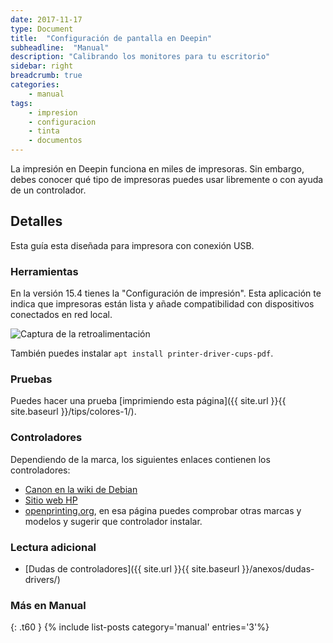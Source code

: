 ```yaml
---
date: 2017-11-17
type: Document
title:  "Configuración de pantalla en Deepin"
subheadline:  "Manual"
description: "Calibrando los monitores para tu escritorio"
sidebar: right
breadcrumb: true
categories:
    - manual
tags:
    - impresion
    - configuracion
    - tinta
    - documentos
---
```


La impresión en Deepin funciona en miles de impresoras. Sin embargo, debes conocer qué tipo de impresoras puedes usar libremente o con ayuda de un controlador.

## Detalles

Esta guía esta diseñada para impresora con conexión USB.

### Herramientas
En la versión 15.4 tienes la "Configuración de impresión". Esta aplicación te indica que impresoras están lista y añade compatibilidad con dispositivos conectados en red local.

<div class="row">
    <div class="medium-12 columns t30">
    <img src="{{ site.urlimg }}system-config-printer.png" alt="Captura de la retroalimentación">
    </div><!-- /.medium-4.columns -->
</div>

También puedes instalar `apt install printer-driver-cups-pdf`.

### Pruebas
Puedes hacer una prueba [imprimiendo esta página]({{ site.url }}{{ site.baseurl }}/tips/colores-1/).

### Controladores
Dependiendo de la marca, los siguientes enlaces contienen los controladores:
* [Canon en la wiki de Debian](https://wiki.debian.org/PrinterDriver/Canon/)
* [Sitio web HP](https://developers.hp.com/hp-linux-imaging-and-printing)
* [openprinting.org](http://www.openprinting.org/printers), en esa página puedes comprobar otras marcas y modelos y sugerir que controlador instalar.

### Lectura adicional

* [Dudas de controladores]({{ site.url }}{{ site.baseurl }}/anexos/dudas-drivers/)

### Más en Manual
{: .t60 }
{% include list-posts category='manual' entries='3'%}
